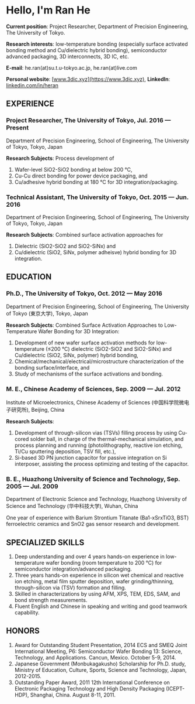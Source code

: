 # Hello, I'm Ran He

**Current position**: Project Researcher, Department of Precision Engineering, The University of Tokyo.

**Research interests**: low-temperature bonding \(especially surface activated bonding method and Cu/dielectric hybrid bonding\),  semiconductor advanced packaging, 3D interconnects, 3D IC, etc.

**E-mail**: he.ran\(at\)su.t.u-tokyo.ac.jp, he.ran\(at\)live.com

**Personal website**: [www.3dic.xyz](https://www.3dic.xyz), **LinkedIn**: [linkedin.com/in/heran](http://linkedin.com/in/heran)

## EXPERIENCE

### Project Researcher, The University of Tokyo, Jul. 2016 — Present

Department of Precision Engineering, School of Engineering, The University of Tokyo, Tokyo, Japan

**Research Subjects**: Process development of

1. Wafer-level SiO2-SiO2 bonding at below 200 °C, 
2. Cu-Cu direct bonding for power device packaging, and 
3. Cu/adhesive hybrid bonding at 180 °C for 3D integration/packaging.

### Technical Assistant, The University of Tokyo, Oct. 2015 — Jun. 2016

Department of Precision Engineering, School of Engineering, The University of Tokyo, Tokyo, Japan

**Research Subjects**: Combined surface activation approaches for

1. Dielectric \(SiO2-SiO2 and SiO2-SiNx\) and
2. Cu/dielectric \(SiO2, SiNx, polymer adheisve\) hybrid bonding for 3D integration.

## EDUCATION

### Ph.D., The University of Tokyo, Oct. 2012 — May 2016

Department of Precision Engineering, School of Engineering, The University of Tokyo \(東京大学\), Tokyo, Japan

**Research Subjects**: Combined Surface Activation Approaches to Low-Temperature Wafer Bonding for 3D Integration:

1. Development of new wafer surface activation methods for low-temperature \(≤200 °C\) dielectric \(SiO2-SiO2 and SiO2-SiNx\) and Cu/dielectric \(SiO2, SiNx, polymer\) hybrid bonding, 
2. Chemical/mechanical/electrical/microstructure characterization of the bonding surface/interface, and
3. Study of mechanisms of the surface activations and bonding.

### M. E., Chinese Academy of Sciences, Sep. 2009 — Jul. 2012

Institute of Microelectronics, Chinese Academy of Sciences \(中国科学院微电子研究所\), Beijing, China

**Research Subjects**:

1. Development of through-silicon vias \(TSVs\) filling process by using Cu-cored solder ball, in charge of the thermal-mechanical simulation, and process planning and running \(photolithography, reactive ion etching, Ti/Cu sputtering deposition, TSV fill, etc.\), 
2. Si-based 3D PN junction capacitor for passive integration on Si interposer, assisting the process optimizing and testing of the capacitor.

### B. E., Huazhong University of Science and Technology, Sep. 2005 — Jul. 2009

Department of Electronic Science and Technology, Huazhong University of Science and Technology \(华中科技大学\), Wuhan, China

One year of experience with Barium Strontium Titanate \(Ba1-xSrxTiO3, BST\) ferroelectric ceramics and SnO2 gas sensor research and development.

## SPECIALIZED SKILLS

1. Deep understanding and over 4 years hands-on experience in low-temperature wafer bonding \(room temperature to 200 °C\) for semiconductor integration/advanced packaging.
2. Three years hands-on experience in silicon wet chemical and reactive ion etching, metal film sputter deposition, wafer grinding/thinning, through-silicon via \(TSV\) formation and filling.
3. Skilled in characterizations by using AFM, XPS, TEM, EDS, SAM, and bond strength measurements.
4. Fluent English and Chinese in speaking and writing and good teamwork capability.

## HONORS

1. Award for Outstanding Student Presentation, 2014 ECS and SMEQ Joint International Meeting, P6: Semiconductor Wafer Bonding 13: Science, Technology, and Applications. Cancun, Mexico. October 5-9, 2014.
2. Japanese Government \(Monbukagakusho\) Scholarship for Ph.D. study, Ministry of Education, Culture, Sports, Science and Technology, Japan, 2012-2015.
3. Outstanding Paper Award, 2011 12th International Conference on Electronic Packaging Technology and High Density Packaging \(ICEPT-HDP\), Shanghai, China. August 8-11, 2011.




